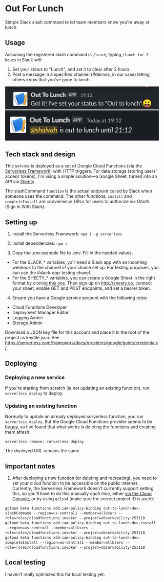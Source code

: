 # Out For Lunch
Simple Slack slash command to let team members know you're away at lunch.

## Usage
Assuming the registered slash command is `/lunch`, typing `/lunch for 2 hours` in Slack will:
1. Set your status to "Lunch", and set it to clear after 2 hours
2. Post a message in a specified channel (#deimos, in our case) letting others know that you've gone to lunch.

<p align="center">
<img src="./response.png">

<img src="./notification.png">
</p>

## Tech stack and design
This service is deployed as a set of Google Cloud Functions (via the [Serverless Framework](http://serverless.com)) with HTTP triggers. For data storage (storing users' access tokens), I'm using a simple solution—a Google Sheet, turned into an API via [Sheety](http://sheety.co).

The slashCommand `function` is the actual endpoint called by Slack when someone uses the command. The other functions, `install` and `completeInstall` are convenience URLs for users to authorize via OAuth (Sign in With Slack).

## Setting up
1. Install the Serverless Framework: `npm i -g serverless`

2. Install dependencies: `npm i`

3. Copy the .env.example file to .env. Fill in the needed values.
  - For the SLACK_* variables, yo'll need a Slack app with an incoming webhook to the channel of your choice set up. For testing purposes, you can use the #slack-app-testing chanel.
  - For the SHEETY_* variables, you can create a Google Sheet in the right format by cloning [this one](https://docs.google.com/spreadsheets/d/1cty8Bnyqd2Swgq929xvd8ZB3qKBb77JjJe7XDWcDffE/edit?usp=sharing). Then sign up on http://sheety.co, connect your sheet, enable GET and POST endpoints, and set a bearer token. 

4. Ensure you have a Google service account with the following roles:
  - Cloud Functions Developer
  - Deployment Manager Editor
  - Logging Admin
  - Storage Admin

  Download a JSON key file for this account and place it in the root of the project as keyfile.json. See https://serverless.com/framework/docs/providers/google/guide/credentials/.

## Deploying
### Deploying a new service
If you're starting from scratch (ie not updating an existing function), run `serverless deploy` to deploy.

### Updating an existing function
Normally to update an already deployed serverless function, you run `serverless deploy`. But the Google Cloud Functions provider seems to be buggy, so I've found that what works is deleting the functions and creating them afresh:

```
serverless remove; serverless deploy
```

The deployed URL remains the same.

## Important notes
1. After deploying a new function (or deleting and recreating), you need to set your cloud function to be accessible on the public internet. Currently, the Serverless Framework doesn't currently support setting this, so you'll have to do this manually *_each time_*, either [via the Cloud Console](https://cloud.google.com/functions/docs/securing/managing-access-iam#allowing_unauthenticated_function_invocation), or by using `gcloud` (make sure the correct project ID is used):
```
gcloud beta functions add-iam-policy-binding out-to-lunch-dev-slashCommand --region=us-central1 --member=allUsers --role=roles/cloudfunctions.invoker --project=observability-253118
gcloud beta functions add-iam-policy-binding out-to-lunch-dev-install --region=us-central1 --member=allUsers --role=roles/cloudfunctions.invoker --project=observability-253118
gcloud beta functions add-iam-policy-binding out-to-lunch-dev-completeInstall --region=us-central1 --member=allUsers --role=roles/cloudfunctions.invoker --project=observability-253118
```

## Local testing
I haven't really optimized this for local testing yet.
